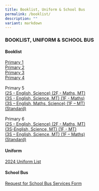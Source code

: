 ```yaml
---
title: Booklist, Uniform & School Bus
permalink: /booklist/
description: ""
variant: markdown
---
```

### BOOKLIST, UNIFORM &amp; SCHOOL BUS

#### Booklist

[]()

 [Primary 1](/files/P1_Merged_Booklists__Online_Purchase_Guide_2024.pdf)        <br>
 [Primary 2](/files/P2_2024.pdf)<br>
 [Primary 3](/files/P3_2024.pdf)
 <br>
 [Primary 4](/files/P4_2024.pdf)<br><br>
 Primary 5      <br> [(2S - English, Science) (2F - Maths, MT)](/files/P5__2S_2F_MAMT___2024.pdf)    <br>   [(3S - English, Science, MT) (1F - Maths)](/files/P5__3S_1F_MA___2024.pdf)   <br> [(3S – English, Maths, Science) (1F – MT)](/files/P5__3S_1F_MT___2024.pdf) <br>
[(Standard)](/files/P5__STD__2024.pdf)<br><br>
Primary 6<br>
[(2S - English, Science) (2F - Maths, MT)](/files/P6__2S_2F_MAMT___2024.pdf)<br>
[(3S-English, Science, MT) (1F - MT)](/files/P6__3S_1F_MT___2024.pdf)<br>
[(3S – English, Science, MT) (1F – Maths)](/files/P6__3S_1F_MA___2024.pdf)<br>
[(Standard)](/files/P6__STD__2024.pdf)





#### Uniform

[2024 Uniform List](/files/Sales_of_Uniform__2024_.pdf)

#### School Bus
[Request for School Bus Services Form](/files/request%20for%20school%20bus%20services%202024.pdf)